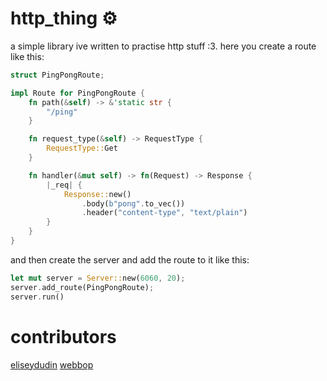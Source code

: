 # http_thing ⚙️
a simple library ive written to practise http stuff :3.
here you create a route like this:
```rust
struct PingPongRoute;

impl Route for PingPongRoute {
    fn path(&self) -> &'static str {
        "/ping"
    }

    fn request_type(&self) -> RequestType {
        RequestType::Get
    }

    fn handler(&mut self) -> fn(Request) -> Response {
        |_req| {
            Response::new()
                .body(b"pong".to_vec())
                .header("content-type", "text/plain")
        }
    }
}
```
and then create the server and add the route to it like this:
```rust
let mut server = Server::new(6060, 20);
server.add_route(PingPongRoute);
server.run()
```

# contributors
[eliseydudin](https://github.com/eliseydudin) 
[webbop](https://github.com/Webbopwork)
